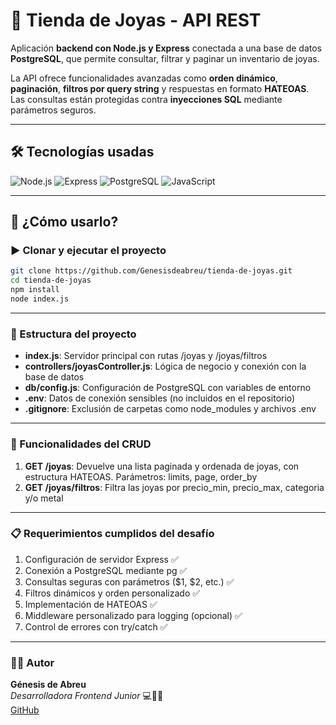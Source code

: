 # 💎 Tienda de Joyas - API REST

Aplicación **backend con Node.js y Express** conectada a una base de datos **PostgreSQL**, que permite consultar, filtrar y paginar un inventario de joyas.

La API ofrece funcionalidades avanzadas como **orden dinámico**, **paginación**, **filtros por query string** y respuestas en formato **HATEOAS**. Las consultas están protegidas contra **inyecciones SQL** mediante parámetros seguros.

---

## 🛠️ Tecnologías usadas

![Node.js](https://img.shields.io/badge/Node.js-339933?style=for-the-badge&logo=node.js&logoColor=white)
![Express](https://img.shields.io/badge/Express.js-black?style=for-the-badge)
![PostgreSQL](https://img.shields.io/badge/PostgreSQL-336791?style=for-the-badge&logo=postgresql&logoColor=white)
![JavaScript](https://img.shields.io/badge/JavaScript-F7DF1E?style=for-the-badge&logo=javascript&logoColor=black)

---

## 🚀 ¿Cómo usarlo?

### ▶️ Clonar y ejecutar el proyecto

```bash
git clone https://github.com/Genesisdeabreu/tienda-de-joyas.git
cd tienda-de-joyas
npm install
node index.js
```

---

### 📁 Estructura del proyecto

- **index.js**: Servidor principal con rutas /joyas y /joyas/filtros
- **controllers/joyasController.js**: Lógica de negocio y conexión con la base de datos
- **db/config.js**: Configuración de PostgreSQL con variables de entorno
- **.env**: Datos de conexión sensibles (no incluidos en el repositorio)
- **.gitignore**: Exclusión de carpetas como node_modules y archivos .env

---

### 📌 Funcionalidades del CRUD

1. **GET /joyas**: Devuelve una lista paginada y ordenada de joyas, con estructura HATEOAS. Parámetros: limits, page, order_by
2. **GET /joyas/filtros**: Filtra las joyas por precio_min, precio_max, categoria y/o metal

---

### 📋 Requerimientos cumplidos del desafío

1. Configuración de servidor Express ✅
2. Conexión a PostgreSQL mediante pg ✅
3. Consultas seguras con parámetros ($1, $2, etc.) ✅
4. Filtros dinámicos y orden personalizado ✅
5. Implementación de HATEOAS ✅
6. Middleware personalizado para logging (opcional) ✅
7. Control de errores con try/catch ✅

---

### 👩‍💻 Autor

**Génesis de Abreu**  
_Desarrolladora Frontend Junior_ 💻🚀✨  
[GitHub](https://github.com/Genesisdeabreu)
